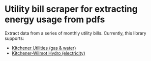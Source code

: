 # Utility bill scraper for extracting energy usage from pdfs

Extract data from a series of monthly utility bills. Currently, this library supports:

 * [Kitchener Utilities (gas & water)](https://www.kitchenerutilities.ca)
 * [Kitchener-Wilmot Hydro (electricity)](https://www.kwhydro.on.ca)
